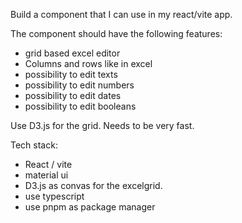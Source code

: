 Build a component that I can use in my react/vite app.

The component should have the following features:

- grid based excel editor
- Columns and rows like in excel
- possibility to edit texts
- possibility to edit numbers
- possibility to edit dates
- possibility to edit booleans

Use D3.js for the grid.
Needs to be very fast.

Tech stack:

- React / vite
- material ui
- D3.js as convas for the excelgrid.
- use typescript
- use pnpm as package manager